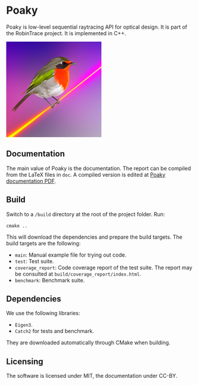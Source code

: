 # Poaky
Poaky is low-level sequential raytracing API for optical design.
It is part of the RobinTrace project. It is implemented in C++.

<img src="doc/images/robintrace-logo.png" alt="RobinTrace logo" width="256"/>

## Documentation
The main value of Poaky is the documentation. The report can
be compiled from the LaTeX files in `doc`. A compiled version
is edited at
[Poaky documentation PDF](https://thomashoullier.com/writeups/robintrace-poaky/robintrace-poaky.html).

## Build
Switch to a `/build` directory at the root of the project folder. Run:

```shell
cmake ..
```

This will download the dependencies and prepare the build targets.
The build targets are the following:

* `main`: Manual example file for trying out code.
* `test`: Test suite.
* `coverage_report`: Code coverage report of the test suite. The report
  may be consulted at `build/coverage_report/index.html`.
* `benchmark`: Benchmark suite.

## Dependencies
We use the following libraries:
* `Eigen3`.
* `Catch2` for tests and benchmark.

They are downloaded automatically through CMake when building.

## Licensing
The software is licensed under MIT, the documentation under CC-BY.
